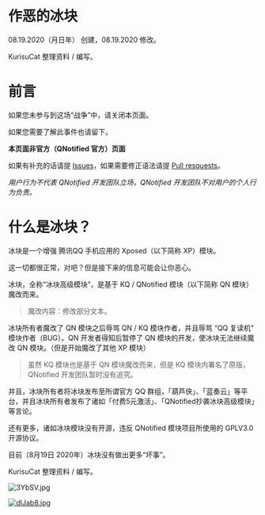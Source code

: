 # 作恶的冰块

08.19.2020（月日年） 创建，08.19.2020 修改。

KurisuCat 整理资料 / 编写。

# 前言

如果您未参与到这场“战争”中，请关闭本页面。

如果您需要了解此事件也请留下。

**本页面非官方（QNotified 官方）页面**

如果有补充的话请提 [Issues](https://github.com/kurisucat/evil_bk/issues)，如果需要修正语法请提 [Pull resquests](https://github.com/kurisucat/evil_bk/pulls)。

*用户行为不代表 QNotified 开发团队立场，QNotified 开发团队不对用户的个人行为负责。*

# 什么是冰块？

冰块是一个增强 腾讯QQ 手机应用的 Xposed（以下简称 XP）模块。

这一切都很正常，对吧？但是接下来的信息可能会让你恶心。

冰块，全称“冰块高级模块”，是基于 KQ / QNotified 模块（以下简称 QN 模块）魔改而来。

> 魔改内容：修改部分文本。

冰块所有者魔改了 QN 模块之后辱骂 QN / KQ 模块作者，并且辱骂 “QQ 复读机” 模块作者（BUG）。QN 开发者得知后暂停了 QN 模块的开发，使冰块无法继续魔改 QN 模块。（但是开始魔改了其他 XP 模块）

> 虽然 KQ 模块也是基于 QN 模块魔改而来，但是 KQ 模块内署名了原版，QNotified 开发团队暂时没有追究。

并且，冰块所有者将冰块发布至所谓官方 QQ 群组，「葫芦侠」、「蓝奏云」等平台，并且冰块所有者发布了诸如「付费5元激活」、「QNotified抄袭冰块高级模块」等言论。

还有更多，诸如冰块模块没有开源，违反 QNotified 模块项目所使用的 GPLV3.0 开源协议。

目前（8月19日 2020年）冰块没有做出更多“坏事”。

KurisuCat 整理资料 / 编写。

![3YbSV.jpg](https://wx1.sbimg.cn/2020/08/19/3YbSV.jpg)

[![dlJab8.jpg](https://s1.ax1x.com/2020/08/19/dlJab8.jpg)](https://imgchr.com/i/dlJab8)
